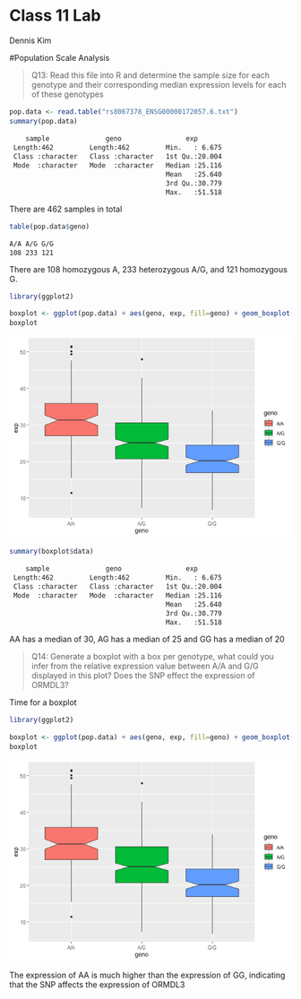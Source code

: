 Class 11 Lab
================
Dennis Kim

\#Population Scale Analysis

> Q13: Read this file into R and determine the sample size for each
> genotype and their corresponding median expression levels for each of
> these genotypes

``` r
pop.data <- read.table("rs8067378_ENSG00000172057.6.txt")
summary(pop.data)
```

        sample              geno                exp        
     Length:462         Length:462         Min.   : 6.675  
     Class :character   Class :character   1st Qu.:20.004  
     Mode  :character   Mode  :character   Median :25.116  
                                           Mean   :25.640  
                                           3rd Qu.:30.779  
                                           Max.   :51.518  

There are 462 samples in total

``` r
table(pop.data$geno)
```


    A/A A/G G/G 
    108 233 121 

There are 108 homozygous A, 233 heterozygous A/G, and 121 homozygous G.

``` r
library(ggplot2)
```

``` r
boxplot <- ggplot(pop.data) + aes(geno, exp, fill=geno) + geom_boxplot(notch=TRUE)
boxplot
```

![](lab11_files/figure-commonmark/unnamed-chunk-4-1.png)

``` r
summary(boxplot$data)
```

        sample              geno                exp        
     Length:462         Length:462         Min.   : 6.675  
     Class :character   Class :character   1st Qu.:20.004  
     Mode  :character   Mode  :character   Median :25.116  
                                           Mean   :25.640  
                                           3rd Qu.:30.779  
                                           Max.   :51.518  

AA has a median of 30, AG has a median of 25 and GG has a median of 20

> Q14: Generate a boxplot with a box per genotype, what could you infer
> from the relative expression value between A/A and G/G displayed in
> this plot? Does the SNP effect the expression of ORMDL3?

Time for a boxplot

``` r
library(ggplot2)
```

``` r
boxplot <- ggplot(pop.data) + aes(geno, exp, fill=geno) + geom_boxplot(notch=TRUE)
boxplot
```

![](lab11_files/figure-commonmark/unnamed-chunk-7-1.png)

The expression of AA is much higher than the expression of GG,
indicating that the SNP affects the expression of ORMDL3
